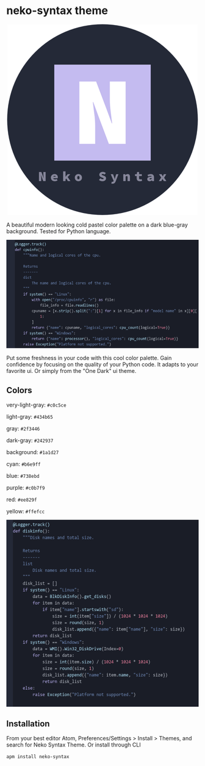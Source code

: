 # neko-syntax theme

<p align="center">
  <img src="./resources/logo.png">
</p>

A beautiful modern looking cold pastel color palette on a dark blue-gray background. Tested for Python language.

<p align="center">
  <img src="./resources/screenshot_1.png">
</p>

Put some freshness in your code with this cool color palette. Gain confidence by focusing on the quality of your Python code. It adapts to your favorite ui. Or simply from the "One Dark" ui theme.

## Colors

very-light-gray: `#c0c5ce`

light-gray: `#434b65`

gray: `#2f3446`

dark-gray: `#242937`

background: `#1a1d27`


cyan: `#b6e9ff`

blue: `#738ebd`

purple: `#c0b7f9`

red: `#ee829f`

yellow: `#ffefcc`

<p align="center">
  <img src="./resources/screenshot_2.png">
</p>

## Installation

From your best editor Atom, Preferences/Settings > Install > Themes, and search for Neko Syntax Theme. Or install through CLI

    apm install neko-syntax

